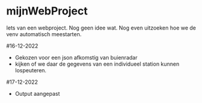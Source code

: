 # mijnWebProject
Iets van een webproject. Nog geen idee wat. 
Nog even uitzoeken hoe we de venv automatisch meestarten. 

#16-12-2022
- Gekozen voor een json afkomstig van buienradar
- kijken of we daar de gegevens van een individueel station kunnen lospeuteren.

#17-12-2022
- Output aangepast
